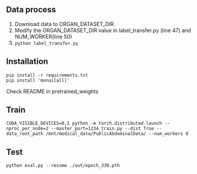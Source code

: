 ## Data process
1. Download data to ORGAN_DATASET_DIR.  
2. Modify the ORGAN_DATASET_DIR value in label_transfer.py (line 47) and NUM_WORKER(line 50)
3. ```python label_transfer.py```

## Installation

```
pip install -r requirements.txt
pip install 'monai[all]'
```
Check README in pretrained_weights

## Train
```
CUDA_VISIBLE_DEVICES=0,1 python -m torch.distributed.launch --nproc_per_node=2 --master_port=1234 train.py --dist True --data_root_path /mnt/medical_data/PublicAbdominalData/ --num_workers 8
```

## Test
```
python eval.py --resume ./out/epoch_330.pth
```
